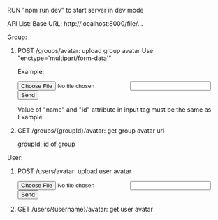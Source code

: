 RUN "npm run dev" to start server in dev mode

API List:
Base URL: http://localhost:8000/file/...

Group:

1. POST /groups/avatar: upload group avatar
   Use "enctype='multipart/form-data'"

   Example:
   <form enctype="multipart/form-data" method="post">
       <input type="file" name="groupAvatar" id="groupAvatar">
       <input type="text" name="groupId" id="groupId">
       <button type="submit">Send</button>
   </form>

    Value of "name" and "id" attribute in input tag must be the same as Example

2. GET /groups/{groupId}/avatar: get group avatar url

   groupId: id of group

User:

1. POST /users/avatar: upload user avatar

    <form enctype="multipart/form-data" method="post">
       <input type="file" name="avatar" id="avatar">
       <input type="text" name="username" id="username">
       <button type="submit">Send</button>
   </form>

2. GET /users/{username}/avatar: get user avatar